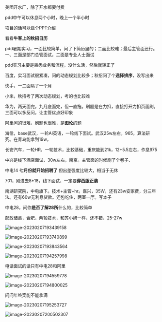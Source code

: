 美团开水厂，除了开水都要付费

pdd中午可以休息两个小时，晚上一个半小时

项目的话可以做个PPT介绍







看看**牛客上的秋招日历**



pdd暑期实习，一面比较简单，问了下简历里的；二面比较难；最后主管面还行。一、三面是部门总管面试，二面是专业人士面试

pdd实习主要是熟悉业务和流程，没什么活，然后就转正了



百度，实习面试很紧凑，问的动态规划比较多；秋招问了个**选择排序**，没写出来

快手，一二面隔了一个月

小米，秋招考了两次动态规划，考的也比较难

华为，两天面完，九月底面完，但一直拖。刷题是在力扣，直接打开力扣页面刷。三面可以多反问，让主管优点好印象

阿里问的很难，刷题也很难，是**图论**的题

海信，base武汉，一轮AI英语，一轮线下面试。武汉25w左右，965，算法研究。在青岛能拿到19w。

长安汽车，一轮HR，一轮技术，比较基础，重庆能到21k，12+5.5左右，作息975

中兴是线下酒店面试，30w左右，南京。主管面的时候刷了个卷子、

中电14 **七月份就开始招聘了** 但出差强度比较大，相当于无休

701，刚进去8*18，线下面试，一定要**穿西服正装**

南湖研究院，中电旗下。技术+主管+hr。嘉兴，35W，还有23w安家费，分三年法。还有60w无利息贷款。还包吃住，两室一厅。写本子

中电28，问你**是否了解28所**什么的，比较简单

邮政储蓄，合肥，两轮技术，和苏小妍一样，还不错，25-27w



![image-20230207193439158](D:\MarkDown\picture\image-20230207193439158.png)

![image-20230207193740899](D:\MarkDown\picture\image-20230207193740899.png)

![image-20230207193843564](D:\MarkDown\picture\image-20230207193843564.png)

![image-20230207194257998](D:\MarkDown\picture\image-20230207194257998.png)

电话面试的话只有中电28和阿里

![image-20230207194559778](D:\MarkDown\picture\image-20230207194559778.png)

![image-20230207194800025](D:\MarkDown\picture\image-20230207194800025.png)

问问年终奖能不能拿满

![image-20230207195253727](D:\MarkDown\picture\image-20230207195253727.png)

![image-20230207200502307](D:\MarkDown\picture\image-20230207200502307.png)


